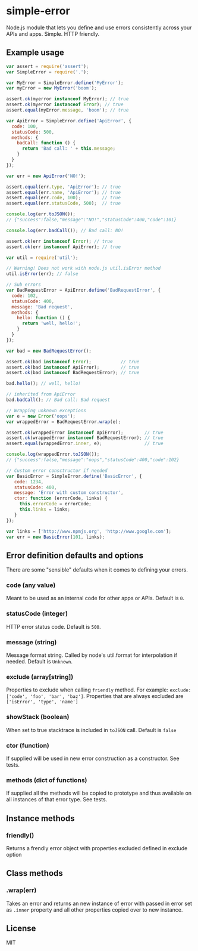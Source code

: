 # simple-error

Node.js module that lets you define and use errors consistently across your APIs and apps. Simple. HTTP friendly.

## Example usage

``` js
var assert = require('assert');
var SimpleError = require('.');

var MyError = SimpleError.define('MyError');
var myError = new MyError('boom');

assert.ok(myerror instanceof MyError); // true
assert.ok(myerror instanceof Error); // true
assert.equal(myError.message, 'boom'); // true

var ApiError = SimpleError.define('ApiError', {
  code: 100,
  statusCode: 500,
  methods: {
    badCall: function () {
      return 'Bad call: ' + this.message;
    }
  }
});

var err = new ApiError('NO!');

assert.equal(err.type, 'ApiError'); // true
assert.equal(err.name, 'ApiError'); // true
assert.equal(err.code, 100);        // true
assert.equal(err.statusCode, 500);  // true

console.log(err.toJSON());
// {"success":false,"message":"NO!","statusCode":400,"code":101}

console.log(err.badCall()); // Bad call: NO!

assert.ok(err instanceof Error); // true
assert.ok(err instanceof ApiError); // true

var util = require('util');

// Warning! Does not work with node.js util.isError method
util.isError(err); // false

// Sub errors
var BadRequestError = ApiError.define('BadRequestError', {
  code: 102,
  statusCode: 400,
  message: 'Bad request',
  methods: {
    hello: function () {
      return 'well, hello!';
    }
  }
});

var bad = new BadRequestError();

assert.ok(bad instanceof Error);           // true
assert.ok(bad instanceof ApiError);        // true
assert.ok(bad instanceof BadRequestError); // true

bad.hello(); // well, hello!

// inherited from ApiError
bad.badCall(); // Bad call: Bad request

// Wrapping unknown exceptions
var e = new Error('oops');
var wrappedError = BadRequestError.wrap(e);

assert.ok(wrappedError instanceof ApiError);        // true
assert.ok(wrappedError instanceof BadRequestError); // true
assert.equal(wrappedError.inner, e);                // true

console.log(wrappedError.toJSON());
// {"success":false,"message":"oops","statusCode":400,"code":102}

// Custom error consctructor if needed
var BasicError = SimpleError.define('BasicError', {
   code: 1234,
   statusCode: 400,
   message: 'Error with custom constructor',
   ctor: function (errorCode, links) {
     this.errorCode = errorCode;
     this.links = links;
   }
});

var links = ['http://www.npmjs.org', 'http://www.google.com'];
var err = new BasicError(101, links);

```

## Error definition defaults and options

There are some "sensible" defaults when it comes to defining your errors.

### code (any value)
Meant to be used as an internal code for other apps or APIs. Default is `0`.

### statusCode (integer)
HTTP error status code. Default is `500`.

### message (string)
Message format string. Called by node's util.format for interpolation if needed. Default is `Unknown`.

### exclude (array[string])
Properties to exclude when calling `friendly` method. For example: `exclude: ['code', 'foo', 'bar', 'baz']`.
Properties that are always excluded are `['isError', 'type', 'name']`

### showStack (boolean)
When set to true stacktrace is included in `toJSON` call. Default is `false`

### ctor (function)
If supplied will be used in new error construction as a constructor. See tests.

### methods (dict of functions)
If supplied all the methods will be copied to prototype and thus available on all instances of that
error type. See tests.

## Instance methods

### friendly()
Returns a frendly error object with properties excluded defined in exclude
option

## Class methods

### .wrap(err)
Takes an error and returns an new instance of error with passed in error set as
`.inner` property and all other properties copied over to new instance.


## License

MIT
